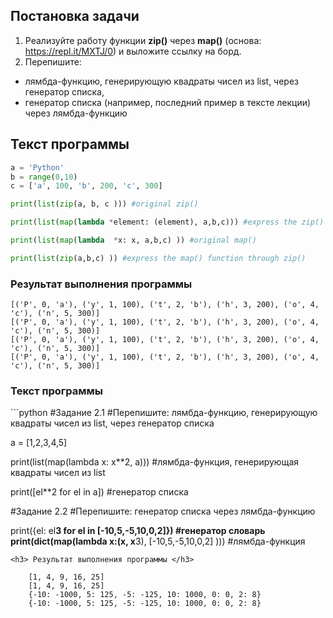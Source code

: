 <h2> Постановка задачи </h2>

1. Реализуйте работу функции **zip()** через **map()** (основа: https://repl.it/MXTJ/0) и выложите ссылку на борд.
2. Перепишите:
* лямбда-функцию, генерирующую квадраты чисел из list, через генератор списка, 
* генератор списка (например, последний пример в тексте лекции) через лямбда-функцию

<h2> Текст программы </h2>

```python
a = 'Python'
b = range(0,10)
c = ['a', 100, 'b', 200, 'c', 300]

print(list(zip(a, b, c ))) #original zip()

print(list(map(lambda *element: (element), a,b,c))) #express the zip() function through map()

print(list(map(lambda  *x: x, a,b,c) )) #original map()

print(list(zip(a,b,c) )) #express the map() function through zip()
```
<h3> Результат выполнения программы </h3>

    [('P', 0, 'a'), ('y', 1, 100), ('t', 2, 'b'), ('h', 3, 200), ('o', 4, 'c'), ('n', 5, 300)]
    [('P', 0, 'a'), ('y', 1, 100), ('t', 2, 'b'), ('h', 3, 200), ('o', 4, 'c'), ('n', 5, 300)]
    [('P', 0, 'a'), ('y', 1, 100), ('t', 2, 'b'), ('h', 3, 200), ('o', 4, 'c'), ('n', 5, 300)]
    [('P', 0, 'a'), ('y', 1, 100), ('t', 2, 'b'), ('h', 3, 200), ('o', 4, 'c'), ('n', 5, 300)]
    
<h3> Текст программы </h3>
```python
#Задание 2.1
#Перепишите: лямбда-функцию, генерирующую квадраты чисел из list, через генератор списка

a = [1,2,3,4,5] 

print(list(map(lambda x: x**2, a))) #лямбда-функция, генерирующая квадраты чисел из list

print([el**2 for el in a]) #генератор списка

#Задание 2.2
#Перепишите: генератор списка через лямбда-функцию

print({el: el**3 for el in [-10,5,-5,10,0,2]}) #генератор словарь
print(dict(map(lambda x:(x, x**3), [-10,5,-5,10,0,2] ))) #лямбда-функция
```
<h3> Результат выполнения программы </h3>

    [1, 4, 9, 16, 25]
    [1, 4, 9, 16, 25]
    {-10: -1000, 5: 125, -5: -125, 10: 1000, 0: 0, 2: 8}
    {-10: -1000, 5: 125, -5: -125, 10: 1000, 0: 0, 2: 8}
